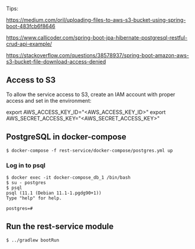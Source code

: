Tips: 

https://medium.com/oril/uploading-files-to-aws-s3-bucket-using-spring-boot-483fcb6f8646

https://www.callicoder.com/spring-boot-jpa-hibernate-postgresql-restful-crud-api-example/

https://stackoverflow.com/questions/38578937/spring-boot-amazon-aws-s3-bucket-file-download-access-denied



## Access to S3 

To allow the service access to S3, create an IAM account with proper access and set in the environment: 

export AWS_ACCESS_KEY_ID="<AWS_ACCESS_KEY_ID>"
export AWS_SECRET_ACCESS_KEY="<AWS_SECRET_ACCESS_KEY>"

## PostgreSQL in docker-compose


    $ docker-compose -f rest-service/docker-compose/postgres.yml up 

### Log in to psql

    $ docker exec -it docker-compose_db_1 /bin/bash
    $ su - postgres
    $ psql
    psql (11.1 (Debian 11.1-1.pgdg90+1))
    Type "help" for help.
          
    postgres=# 


## Run the rest-service module

    $ ../gradlew bootRun 

